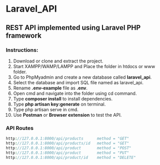 # Laravel_API

## REST API implemented using Laravel PHP framework

### Instructions:

1. Download or clone and extract the project.
2. Start XAMPP/WAMP/LAMPP and Place the folder in htdocs or www folder.
3. Go to PhpMyadmin and create a new database called **laravel_api**.
4. Select the database and import SQL file named as laravel_api.
5. Rename **.env-example** file as **.env**.
6. Open cmd and navigate into the folder using cd command.
7. Type **composer install** to install dependencies.
8. Type **php artisan key:generate** on terminal.
9. Type php artisan serve in cmd.
10. Use **Postman** or **Browser extension** to test the API.

### API Routes
```php
http://127.0.0.1:8000/api/products      method = "GET"
http://127.0.0.1:8000/api/products/id   method = "GET"
http://127.0.0.1:8000/api/product       method = "POST"
http://127.0.0.1:8000/api/product       method = "PUT"
http://127.0.0.1:8000/api/product/id    method = "DELETE"
```
